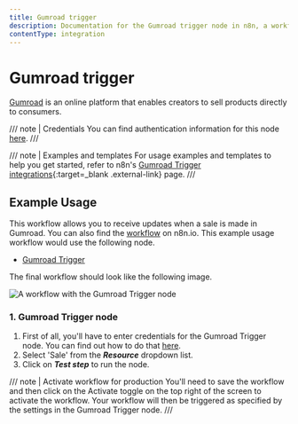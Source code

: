 ```yaml
---
title: Gumroad trigger
description: Documentation for the Gumroad trigger node in n8n, a workflow automation platform. Includes details of operations and configuration, and links to examples and credentials information.
contentType: integration
---
```


# Gumroad trigger

[Gumroad](https://gumroad.com) is an online platform that enables creators to sell products directly to consumers.

/// note | Credentials
You can find authentication information for this node [here](/integrations/builtin/credentials/gumroad/).
///

///  note  | Examples and templates
For usage examples and templates to help you get started, refer to n8n's [Gumroad Trigger integrations](https://n8n.io/integrations/gumroad-trigger/){:target=_blank .external-link} page.
///

## Example Usage

This workflow allows you to receive updates when a sale is made in Gumroad. You can also find the [workflow](https://n8n.io/workflows/650) on n8n.io. This example usage workflow would use the following node.

- [Gumroad Trigger]()

The final workflow should look like the following image.

![A workflow with the Gumroad Trigger node](/_images/integrations/builtin/trigger-nodes/gumroadtrigger/workflow.png)

### 1. Gumroad Trigger node

1. First of all, you'll have to enter credentials for the Gumroad Trigger node. You can find out how to do that [here](/integrations/builtin/credentials/gumroad/).
2. Select 'Sale' from the ***Resource*** dropdown list.
3. Click on ***Test step*** to run the node.

/// note | Activate workflow for production
You'll need to save the workflow and then click on the Activate toggle on the top right of the screen to activate the workflow. Your workflow will then be triggered as specified by the settings in the Gumroad Trigger node.
///

